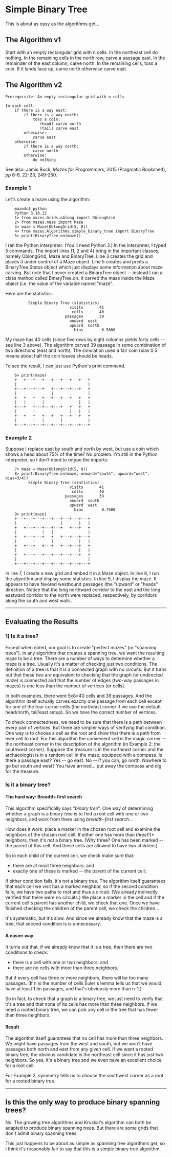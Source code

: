 # Simple Binary Tree

This is about as easy as the algorithms get...

## The Algorithm v1

Start with an empty rectangular grid with n cells.  In the northeast cell do nothing.  In the remaining cells in the north row, carve a passage east.  In the remainder of the east column, carve north.  In the remaining cells, toss a coin.  If it lands face up, carve north otherwise carve east.

## The Algorithm v2

```
Prerequisite: An empty rectangular grid with n cells

In each cell:
    if there is a way east:
        if there is a way north:
            toss a coin:
               (head) carve north
               (tail) carve east
        otherwise:
            carve east
    otherwise:
        if there is a way north:
            carve north
        otherwise:
            do nothing
```

See also: Jamis Buck, *Mazes for Programmers*, 2015 (Pragmatic Bookshelf), *pp* 6-8, 22-23, 249-250.

### Example 1

Let's create a maze using the algorithm:
```
    maze4c$ python
    Python 3.10.12
    1> from mazes.Grids.oblong import OblongGrid
    2> from mazes.maze import Maze
    3> maze = Maze(OblongGrid(5, 8))
    4> from mazes.Algorithms.simple_binary_tree import BinaryTree
    5> print(BinaryTree.on(maze))
```

I ran the Python interpreter.  (You'll need Python 3.)  In the interpreter, I typed 5 commands.  The import lines (1, 2 and 4) bring in the important classes, namely OblongGrid, Maze and BinaryTree.  Line 3 creates the grid and places it under control of a Maze object.   Line 5 creates and prints a BinaryTree.Status object which just displays some information about maze carving.  But note that I never created a BinaryTree object -- instead I ran a class method called BinaryTree.on.  It carved the maze inside the Maze object (i.e. the value of the variable named "maze".

Here are the statistics:
```
          Simple Binary Tree (statistics)
                            visits       41
                             cells       40
                          passages       39
                            onward  east
                            upward  north
                              bias        0.5000
```
My maze has 40 cells (since five rows by eight columns yields forty cells -- see line 3 above).  The algorithm carved 39 passage in some combination of two directions (east and north).  The simulation used a fair coin (bias 0.5 means about half the coin tosses should be heads.

To see the result, I can just use Python's print command.

```
    6> print(maze)
    +---+---+---+---+---+---+---+---+
    |                               |
    +---+---+---+   +---+---+---+   +
    |               |               |
    +   +   +   +---+---+---+   +   +
    |   |   |   |               |   |
    +---+   +---+---+---+   +   +   +
    |       |               |   |   |
    +---+   +   +---+   +---+---+   +
    |       |   |       |           |
    +---+---+---+---+---+---+---+---+
```

### Example 2

Suppose I replace east by south and north by west, but use a coin which shows a head about 75% of the time?  No problem.  I'm still in the Python interpreter, so I don't need to retype the imports:

```
    7> maze = Maze(OblongGrid(5, 8))
    8> print(BinaryTree.on(maze, onward="south", upward="west", bias=3/4))
          Simple Binary Tree (statistics)
                            visits       41
                             cells       40
                          passages       39
                            onward  south
                            upward  west
                              bias        0.7500
    9> print(maze)
    +---+---+---+---+---+---+---+---+
    |                   |       |   |
    +   +---+---+---+---+   +---+   +
    |           |   |               |
    +   +---+---+   +   +---+---+---+
    |       |       |           |   |
    +   +---+   +---+   +---+---+   +
    |                           |   |
    +   +---+---+---+---+---+---+   +
    |                               |
    +---+---+---+---+---+---+---+---+
```

In line 7, I create a new grid and embed it in a Maze object.  In line 8, I run the algorithm and display some statistics.  In line 9, I display the maze.  It appears to have favored westbound passages (the "upward" or "heads" direction.
Notice that the long northward corridor to the east and the long eastward corridor to the north were replaced, respectively, by corridors along the south and west walls.

***

## Evaluating the Results

### 1) Is it a tree?

Except when noted, our goal is to create "perfect mazes" (or "spanning trees").  In any algorithm that creates a spanning tree, we want the resulting maze to be a tree.  There are a number of ways to determine whether a maze is a tree.  Usually it's a matter of checking just two conditions.  The definition of a tree is that it is a connected graph with no circuits.  But it turns out that these two are equivalent to checking that the graph (or undirected maze) is connected and that the number of edges (two-way passages in mazes) is one less than the number of vertices (or cells).

In both examples, there were 5x8=40 cells and 39 passages.  And the algorithm itself actually carves exactly one passage from each cell except for one of the four corner cells (the northeast corner if we use the default head/north, tail/east setup).  So we have the correct number of vertices.

To check connectedness, we need to be sure that there is a path between every pair of vertices.  But there are simpler ways of verifying that condition.  One way is to choose a cell as the root and show that there is a path from ever cell to root.  For this algorithm the convenient cell is the magic corner -- the northeast corner in the description of the algorithm (in Example 2: the southwest corner).  Suppose the treasure is in the northeast corner and the archaeologist is in a random cell in the maze, equipped with a compass.  Is there a passage east?  Yes -- go east.  No -- if you can, go north.  Nowhere to go but south and west?  You have arrived... put away the compass and dig for the treasure.

### Is it a binary tree?

#### The hard way: Breadth-first search

This algorithm specifically says "*binary tree*".  One way of determining whether a graph is a binary tree is to find a root cell with one or two neighbors, and work from there using *breadth-first search*...

How does it work: place a marker in the chosen root cell and examine the neighbors of the chosen root cell.  If either one has more than *three*(!)* neighbors, then it's *not* a binary tree.  (Why three?  One has been marked -- the parent of this cell.  And these cells are allowed to have two children.)

So in each child of the current cell, we check make sure that:

* there are at most three neighbors; and
* exactly one of these is marked -- the parent of the current cell;

If either condition fails, it's not a binary tree.  The algorithm itself guarantees that each cell we visit has a marked neighbor, so if the second condition fails, we have two paths to root and thus a circuit.  (We already indirectly verified that there were no circuits.)   We place a marker in the cell and if the current cell's parent has another child, we check that one.  Once we have finished checking the children of the parent cell, we check the children...

It's systematic, but it's slow.  And since we already know that the maze is a tree, that second condition is is unnecessary.

#### A easier way

It turns out that, if we already know that it is a tree, then there are two conditions to check:

* there is a cell with one or two neighbors; and
* there are no cells with more than three neighbors.

But if every cell has three or more neighbors, there will be too many passages.  (If n is the number of cells Euler's lemma tells us that we would have at least 1.5n passages, and that's obviously more than n-1.)

So in fact, to check that a graph is a binary tree, we just need to verify that it's a tree and that none of its cells has more than three neighbors.  If we need a rooted binary tree, we can pick any cell in the tree that has fewer than three neighbors.

#### Result

The algorithm itself guarantees that no cell has more than three neighbors.  We might have passages from the west and south, but we won't have passages both north and east from any given cell.  If we want a rooted binary tree, the obvious candidate is the northeast cell since it has just two neighbors.  So yes, it's a binary tree and we even have an excellent choice for a root cell.

For Example 2, symmetry tells us to choose the southwest corner as a root for a rooted binary tree.

***

## Is this the only way to produce binary spanning trees?

No.  The growing tree algorithms and Kruskal's algorithm can both be adapted to produce binary spanning trees.  But there are some grids that don't admit binary spanning trees.

This just happens to be about as simple as spanning tree algorithms get, so I think it's reasonably fair to say that this is a simple binary tree algorithm.
